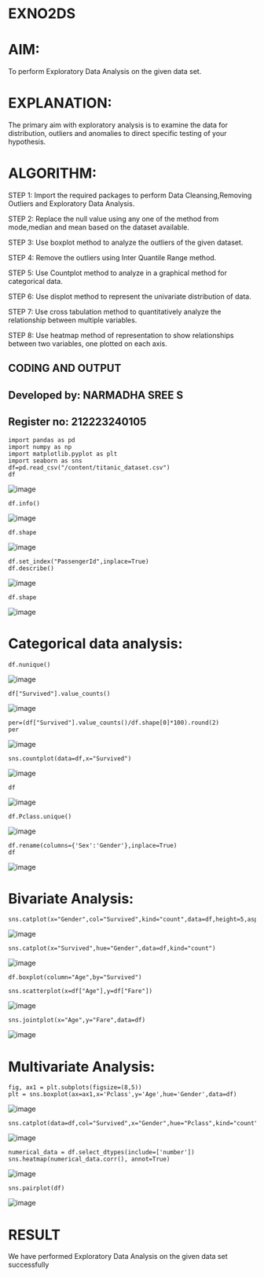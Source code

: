# EXNO2DS
# AIM:
   To perform Exploratory Data Analysis on the given data set.
# EXPLANATION:
  The primary aim with exploratory analysis is to examine the data for distribution, outliers and anomalies to direct specific testing of your hypothesis.
  
# ALGORITHM:
STEP 1: Import the required packages to perform Data Cleansing,Removing Outliers and Exploratory Data Analysis.

STEP 2: Replace the null value using any one of the method from mode,median and mean based on the dataset available.

STEP 3: Use boxplot method to analyze the outliers of the given dataset.

STEP 4: Remove the outliers using Inter Quantile Range method.

STEP 5: Use Countplot method to analyze in a graphical method for categorical data.

STEP 6: Use displot method to represent the univariate distribution of data.

STEP 7: Use cross tabulation method to quantitatively analyze the relationship between multiple variables.

STEP 8: Use heatmap method of representation to show relationships between two variables, one plotted on each axis.

## CODING AND OUTPUT
## Developed by: NARMADHA SREE S
## Register no: 212223240105
```
import pandas as pd
import numpy as np
import matplotlib.pyplot as plt
import seaborn as sns
df=pd.read_csv("/content/titanic_dataset.csv")
df
```
![image](https://github.com/user-attachments/assets/71f1c480-61b6-4fda-8afc-50f474cd1de8)
```
df.info()
```
![image](https://github.com/user-attachments/assets/6324b8c7-52a9-4f11-9bdd-79023a718914)
```
df.shape
```
![image](https://github.com/user-attachments/assets/f581fb90-1281-48c5-99d6-9a012c092252)
```
df.set_index("PassengerId",inplace=True)
df.describe()
```
![image](https://github.com/user-attachments/assets/545b101e-11bf-442c-a809-467fe523988c)
```
df.shape
```
![image](https://github.com/user-attachments/assets/8506b58e-8ec9-4d6f-895b-96f5fb317c48)
# Categorical data analysis:
```
df.nunique()
```
 ![image](https://github.com/user-attachments/assets/ee9c7d57-3234-4c69-94e7-7de2295623d0)
```
df["Survived"].value_counts()
```
![image](https://github.com/user-attachments/assets/11f489e5-a698-476b-8b76-1387c3456355)
```
per=(df["Survived"].value_counts()/df.shape[0]*100).round(2)
per
```
![image](https://github.com/user-attachments/assets/a4d4874a-06dc-4118-9ccc-b8deb1dc45c0)
```
sns.countplot(data=df,x="Survived")
```
![image](https://github.com/user-attachments/assets/79dba162-9640-444b-83ef-d163f7f49f06)
```
df
```
![image](https://github.com/user-attachments/assets/ad91359e-ddc8-489f-8df9-b080a9ac6d49)
```
df.Pclass.unique()
```
![image](https://github.com/user-attachments/assets/44e20de3-63d1-4b49-8a22-8d30ddd91cba)
```
df.rename(columns={'Sex':'Gender'},inplace=True)
df
```
![image](https://github.com/user-attachments/assets/d39cbce8-acb9-4939-8989-cad696673619)
# Bivariate Analysis:
```
sns.catplot(x="Gender",col="Survived",kind="count",data=df,height=5,aspect=.7)
```
![image](https://github.com/user-attachments/assets/29005bf8-40de-492c-9308-b0504442bee3)
```
sns.catplot(x="Survived",hue="Gender",data=df,kind="count")
```
![image](https://github.com/user-attachments/assets/16348528-bf73-4bd2-92cb-12294424b87b)
```
df.boxplot(column="Age",by="Survived")
```
```
sns.scatterplot(x=df["Age"],y=df["Fare"])
```
![image](https://github.com/user-attachments/assets/3da313b8-c194-47ea-9ded-9b3707c9cf45)
```
sns.jointplot(x="Age",y="Fare",data=df)
```
![image](https://github.com/user-attachments/assets/d2fc9097-1ff6-48b3-ae07-a8e2f5cd3c88)
# Multivariate Analysis:
```
fig, ax1 = plt.subplots(figsize=(8,5))
plt = sns.boxplot(ax=ax1,x='Pclass',y='Age',hue='Gender',data=df)
```
![image](https://github.com/user-attachments/assets/75097e66-b683-43c2-84b4-869af31baa76)
```
sns.catplot(data=df,col="Survived",x="Gender",hue="Pclass",kind="count")
```
![image](https://github.com/user-attachments/assets/2ad8695b-b7fa-4e80-a93d-0c1d34a337cb)
```
numerical_data = df.select_dtypes(include=['number'])
sns.heatmap(numerical_data.corr(), annot=True)
```
![image](https://github.com/user-attachments/assets/07325b52-717c-419b-9f2b-824dc3b13d14)
```
sns.pairplot(df)
```
![image](https://github.com/user-attachments/assets/adeba821-ca43-4333-88f5-68d552ffc4e3)


# RESULT
   We have performed Exploratory Data Analysis on the given data set successfully
